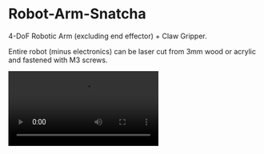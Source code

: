 # Robot-Arm-Snatcha

4-DoF Robotic Arm (excluding end effector) + Claw Gripper.

Entire robot (minus electronics) can be laser cut from 3mm wood or acrylic and fastened with M3 screws.

<video controls src="https://github.com/Lachlanric/Robot-Arm-Snatcha/blob/c297dfb49d23f95a6fab4120c828e88ef28fdc0e/Gallery/VR_Control.mp4" title="Title"></video>